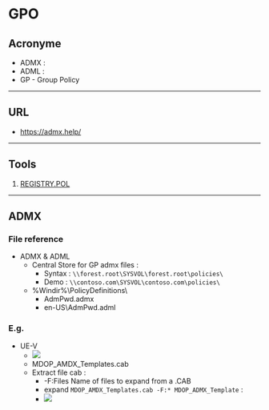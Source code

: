 # GPO

## Acronyme
* ADMX : 
* ADML :
* GP - Group Policy

---

## URL
* https://admx.help/

---

## Tools
1. [REGISTRY.POL](https://sdmsoftware.com/389932-gpo-freeware-downloads/registry-pol-viewer-utility/)

---

## ADMX
### File reference
* ADMX & ADML
    * Central Store for GP admx files :
       * Syntax : `\\forest.root\SYSVOL\forest.root\policies\`
       * Demo : `\\contoso.com\SYSVOL\contoso.com\policies\`
     * %Windir%\PolicyDefinitions\
          * AdmPwd.admx
          * en-US\AdmPwd.adml

### E.g.
* UE-V
    * [<img src="https://i.imgur.com/7bpCRwQg.png">](https://www.microsoft.com/en-us/download/details.aspx?id=55531)
    * MDOP_AMDX_Templates.cab
    * Extract file cab :
      * -F:Files Name of files to expand from a .CAB
      * expand `MDOP_AMDX_Templates.cab -F:* MDOP_ADMX_Template` :
      * [<img src="https://i.imgur.com/HFfJSvrg.png">](https://i.imgur.com/HFfJSvrg.png)
